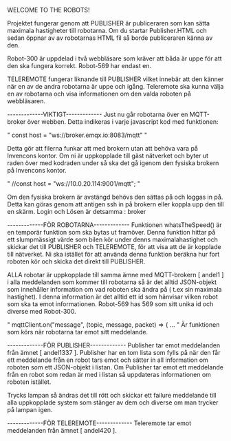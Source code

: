 WELCOME TO THE ROBOTS!

Projektet fungerar genom att PUBLISHER är publiceraren som kan sätta maximala hastigheter till robotarna.
Om du startar Publisher.HTML och sedan öppnar av av robotarnas HTML fil så borde publiceraren känna av den.

Robot-300 är uppdelad i två webbläsare som kräver att båda är uppe för att den ska fungera korrekt.
Robot-569 har endast en.

TELEREMOTE fungerar liknande till PUBLISHER vilket innebär att den känner när en av de andra robotarna är uppe och igång.
Teleremote ska kunna välja en av robotarna och visa informationen om den valda roboten på webbläsaren.


-------------VIKTIGT-------------
Just nu går robotarna över en MQTT-broker över webben. Detta indikeras i varje javascript kod med funktionen:

 " const host = "ws://broker.emqx.io:8083/mqtt" "
 
Detta gör att filerna funkar att med brokern utan att behöva vara på Invencons kontor.
Om ni är uppkopplade till gäst nätverket och byter ut raden över med kodraden under så ska det gå igenom den fysiska brokern på Invencons kontor.

" //const host = "ws://10.0.20.114:9001/mqtt"; "

Om den fysiska brokern är avstängd behövs den sättas på och loggas in på.
Detta kan göras genom att antigen ssh in på brokern eller koppla upp den till en skärm.
Login och Lösen är detsamma : broker

-------------FÖR ROBOTARNA-------------
Funktionen whatsTheSpeed() är en temporär funktion som ska bytas ut framöver. Denna funktion hittar på ett slumpmässigt värde som bilen kör 
under denns maximalahastighet och skickar det till PUBLISHER och TELEREMOTE, för att visa att de är kopplade till nätverket. Ni ska istället
för att använda denna funktion beräkna hur fort roboten kör och skicka det direkt till PUBLISHER.

ALLA robotar är uppkopplade till samma ämne med MQTT-brokern [ andel1 ] i alla meddelanden som kommer till robotarna så är det alltid JSON-objekt 
som innehåller information om vad roboten ska ändra på ( t.ex sin maximala hastighet). I denna information är det alltid ett id som hänvisar
vilken robot som ska ta emot informationen. Robot-569 has 569 som sitt unika id och diverse med Robot-300.

" mqttClient.on("message", (topic, message, packet) => { 
... "
Är funktionen som körs när robotarna tar emot sitt meddelande.

-------------FÖR PUBLISHER-------------
Publisher tar emot meddelanden från ämnet [ andel1337 ].
Publisher har en tom lista som fylls på när den får ett meddelande från en robot tars emot och sätter in all information om roboten som ett JSON-objekt i listan.
Om Publisher tar emot ett meddelande från en robot som redan är med i listan så uppdateras informationen om roboten istället.

Trycks lampan så ändras det till rött och skickar ett failure meddelande till alla uppkopplade system som stänger av dem och diverse om man trycker på lampan igen.

-------------FÖR TELEREMOTE-------------
Teleremote tar emot meddelanden från ämnet [ andel420 ].



 
